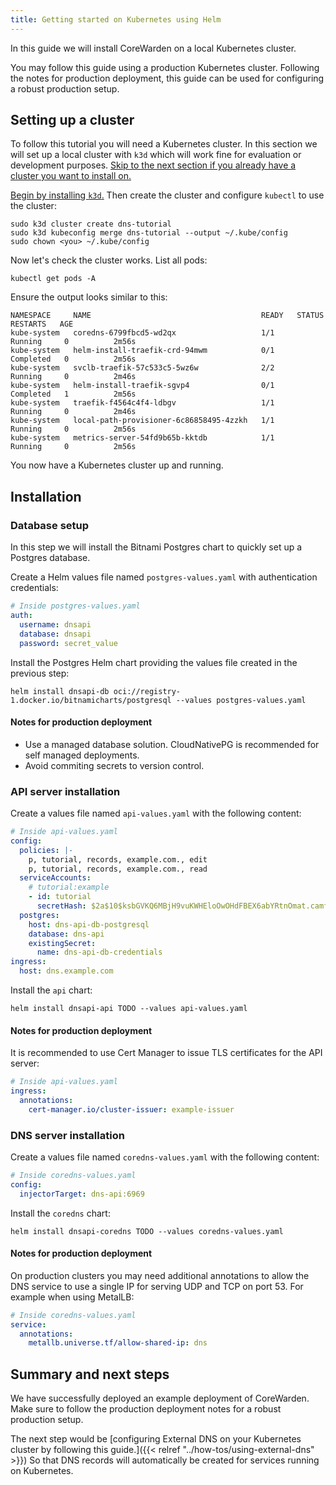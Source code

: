 ```yaml
---
title: Getting started on Kubernetes using Helm
---
```


In this guide we will install CoreWarden on a local Kubernetes cluster.

You may follow this guide using a production Kubernetes cluster.
Following the notes for production deployment, this guide can be used for
configuring a robust production setup.

## Setting up a cluster

To follow this tutorial you will need a Kubernetes cluster.
In this section we will set up a local cluster with `k3d` which will work fine for evaluation or development purposes.
[Skip to the next section if you already have a cluster you want to install on.](#installation)

[Begin by installing `k3d`.](https://k3d.io/#installation)
Then create the cluster and configure `kubectl` to use the cluster:


```
sudo k3d cluster create dns-tutorial
sudo k3d kubeconfig merge dns-tutorial --output ~/.kube/config
sudo chown <you> ~/.kube/config
```

Now let's check the cluster works.
List all pods:

```
kubectl get pods -A
```

Ensure the output looks similar to this:

```
NAMESPACE     NAME                                      READY   STATUS      RESTARTS   AGE
kube-system   coredns-6799fbcd5-wd2qx                   1/1     Running     0          2m56s
kube-system   helm-install-traefik-crd-94mwm            0/1     Completed   0          2m56s
kube-system   svclb-traefik-57c533c5-5wz6w              2/2     Running     0          2m46s
kube-system   helm-install-traefik-sgvp4                0/1     Completed   1          2m56s
kube-system   traefik-f4564c4f4-ldbgv                   1/1     Running     0          2m46s
kube-system   local-path-provisioner-6c86858495-4zzkh   1/1     Running     0          2m56s
kube-system   metrics-server-54fd9b65b-kktdb            1/1     Running     0          2m56s
```

You now have a Kubernetes cluster up and running.

## Installation

### Database setup

In this step we will install the Bitnami Postgres chart to quickly set up a Postgres database.

Create a Helm values file named `postgres-values.yaml` with authentication credentials:

```yaml
# Inside postgres-values.yaml
auth:
  username: dnsapi
  database: dnsapi
  password: secret_value
```

Install the Postgres Helm chart providing the values file created in the previous step:

```
helm install dnsapi-db oci://registry-1.docker.io/bitnamicharts/postgresql --values postgres-values.yaml
```

#### Notes for production deployment

- Use a managed database solution. CloudNativePG is recommended for self managed deployments.
- Avoid commiting secrets to version control.

### API server installation

Create a values file named `api-values.yaml` with the following content:

```yaml
# Inside api-values.yaml
config:
  policies: |-
    p, tutorial, records, example.com., edit
    p, tutorial, records, example.com., read
  serviceAccounts:
    # tutorial:example
    - id: tutorial
      secretHash: $2a$10$ksbGVKQ6MBjH9vuKWHEloOwOHdFBEX6abYRtnOmat.camf2ogIrmq
  postgres:
    host: dns-api-db-postgresql
    database: dns-api
    existingSecret:
      name: dns-api-db-credentials
ingress:
  host: dns.example.com
```

Install the `api` chart:

```
helm install dnsapi-api TODO --values api-values.yaml
```

#### Notes for production deployment

It is recommended to use Cert Manager to issue TLS certificates for the API server:

```yaml
# Inside api-values.yaml
ingress:
  annotations:
    cert-manager.io/cluster-issuer: example-issuer
```

### DNS server installation

Create a values file named `coredns-values.yaml` with the following content:

```yaml
# Inside coredns-values.yaml
config:
  injectorTarget: dns-api:6969
```

Install the `coredns` chart:

```
helm install dnsapi-coredns TODO --values coredns-values.yaml
```

#### Notes for production deployment

On production clusters you may need additional annotations to allow the DNS service to use a single IP for serving UDP and TCP on port 53.
For example when using MetalLB:

```yaml
# Inside coredns-values.yaml
service:
  annotations:
    metallb.universe.tf/allow-shared-ip: dns
```

## Summary and next steps

We have successfully deployed an example deployment of CoreWarden.
Make sure to follow the production deployment notes for a robust production setup.

The next step would be [configuring External DNS on your Kubernetes cluster
by following this guide.]({{< relref "../how-tos/using-external-dns" >}})
So that DNS records will automatically be created for services running on
Kubernetes.
